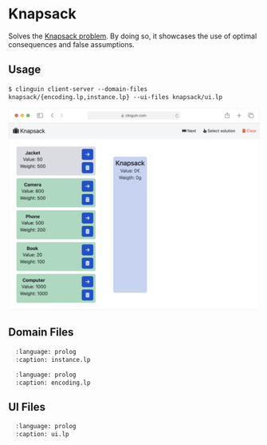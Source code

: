 # Knapsack

Solves the [Knapsack problem](https://en.wikipedia.org/wiki/Knapsack_problem).
By doing so, it showcases the use of optimal consequences and false assumptions.


## Usage

```console
$ clinguin client-server --domain-files knapsack/{encoding.lp,instance.lp} --ui-files knapsack/ui.lp
```



<img src="https://github.com/potassco/clinguin/blob/master/examples/angular/knapsack/ui.gif?raw=true">

## Domain Files

```{literalinclude} ../../../examples/angular/knapsack/instance.lp
  :language: prolog
  :caption: instance.lp
```
```{literalinclude} ../../../examples/angular/knapsack/encoding.lp
  :language: prolog
  :caption: encoding.lp
```

## UI Files

```{literalinclude} ../../../examples/angular/knapsack/ui.lp
  :language: prolog
  :caption: ui.lp
```

